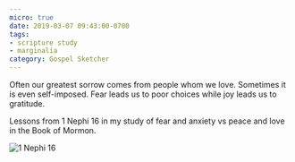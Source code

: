 ```yaml
---
micro: true
date: 2019-03-07 09:43:00-0700
tags:
- scripture study
- marginalia
category: Gospel Sketcher
---
```


Often our greatest sorrow comes from people whom we love. Sometimes it is even self-imposed. Fear leads us to poor choices while joy leads us to gratitude.

Lessons from 1 Nephi 16 in my study of fear and anxiety vs peace and love in the Book of Mormon.

<img src="https://media.bennorris.org/images/gospelsketcher/uploads/2019/8a18ef6a82.jpg" alt="1 Nephi 16" />